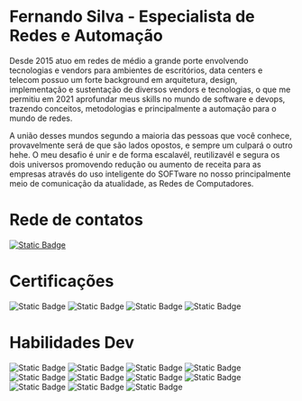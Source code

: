 
# Fernando Silva - Especialista de Redes e Automação

Desde 2015 atuo em redes de médio a grande porte envolvendo tecnologias e vendors para ambientes de escritórios, data centers e telecom possuo um forte background em arquitetura, design, implementação e sustentação de diversos vendors e tecnologias, o que me permitiu em 2021 aprofundar meus skills no mundo de software e devops, trazendo conceitos, metodologias e principalmente a automação para o mundo de redes.

A união desses mundos segundo a maioria das pessoas que você conhece, provavelmente será de que são lados opostos, e sempre um culpará o outro hehe. 
O meu desafio é unir e de forma escalavél, reutilizavél e segura os dois universos promovendo redução ou aumento de receita para as empresas através do uso inteligente do SOFTware no nosso principalmente meio de comunicação da atualidade, as Redes de Computadores.

# Rede de contatos
[![Static Badge](https://img.shields.io/badge/Linkedin-003?logo=linkedin)](https://www.linkedin.com/in/fernandodaraujo/) 

# Certificações
![Static Badge](https://img.shields.io/badge/CCNP_Enterprise-003?logo=cisco) ![Static Badge](https://img.shields.io/badge/CCDevP_DevNet-003?logo=cisco) ![Static Badge](https://img.shields.io/badge/Cisco_ACI-003?logo=cisco) ![Static Badge](https://img.shields.io/badge/Palo_Alto_PCNSA-003?logo=palo-alto-networks)

# Habilidades Dev
![Static Badge](https://img.shields.io/badge/Python-003?logo=python) ![Static Badge](https://img.shields.io/badge/GoLang-003?logo=GO) ![Static Badge](https://img.shields.io/badge/Kubernetes-003?logo=kubernetes) ![Static Badge](https://img.shields.io/badge/Docker-003?logo=docker)  ![Static Badge](https://img.shields.io/badge/Ansible-003?logo=ansible) ![Static Badge](https://img.shields.io/badge/Azure-003?logo=microsoft-azure) ![Static Badge](https://img.shields.io/badge/Azure_Pipelines-003?logo=azure-pipelines) ![Static Badge](https://img.shields.io/badge/Github_Actions-003?logo=github-actions) ![Static Badge](https://img.shields.io/badge/GitLab-003?logo=gitlab) ![Static Badge](https://img.shields.io/badge/Github_Actions-003?logo=github-actions) ![Static Badge](https://img.shields.io/badge/Github_Actions-003?logo=terraform)
